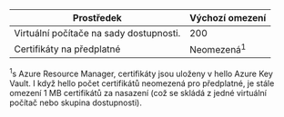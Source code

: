 | Prostředek | Výchozí omezení |
| --- | --- |
| Virtuální počítače na sady dostupnosti. | 200 |
| Certifikáty na předplatné |Neomezená<sup>1</sup> |

<sup>1</sup>s Azure Resource Manager, certifikáty jsou uloženy v hello Azure Key Vault. I když hello počet certifikátů neomezená pro předplatné, je stále omezení 1 MB certifikátů za nasazení (což se skládá z jedné virtuální počítač nebo skupina dostupnosti).

